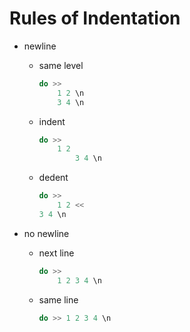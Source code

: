 # Rules of Indentation

* newline

    * same level
        ```haskell
        do >>
            1 2 \n
            3 4 \n
        ```
    * indent
        ```haskell
        do >>
            1 2
                3 4 \n
        ```
    * dedent
        ```haskell
        do >>
            1 2 <<
        3 4 \n
        ```

* no newline
    * next line
        ```haskell
        do >>
            1 2 3 4 \n
        ```
    * same line
        ```haskell
        do >> 1 2 3 4 \n
        ```
